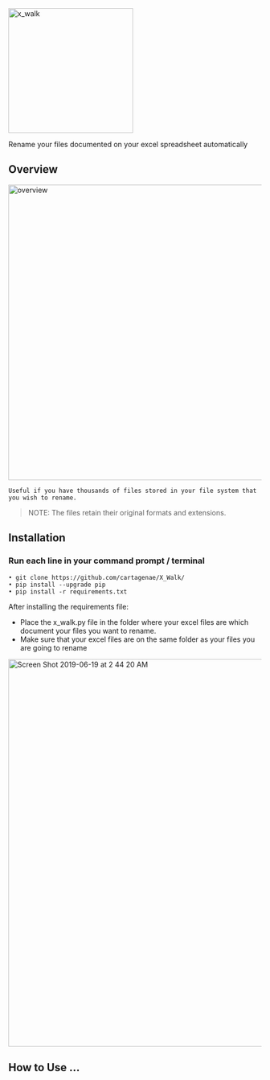 <img width="248" alt="x_walk" src="https://user-images.githubusercontent.com/6395465/59654061-6551a380-9149-11e9-8e5e-6756ac522262.png">

Rename your files documented on your excel spreadsheet automatically

## Overview

<img width="588" alt="overview" src="https://user-images.githubusercontent.com/6395465/59730659-1151c800-91f8-11e9-910e-7215c0173d2f.png">

```
Useful if you have thousands of files stored in your file system that you wish to rename.
```

> NOTE: The files retain their original formats and extensions.

## Installation

### Run each line in your command prompt / terminal

```
• git clone https://github.com/cartagenae/X_Walk/
• pip install --upgrade pip
• pip install -r requirements.txt
```

After installing the requirements file:

* Place the x_walk.py file in the folder where your excel files are which document your files you want to rename.
* Make sure that your excel files are on the same folder as your files you are going to rename

<img width="771" alt="Screen Shot 2019-06-19 at 2 44 20 AM" src="https://user-images.githubusercontent.com/6395465/59755888-901d2400-923d-11e9-82e9-5d0371eae5bd.png">

## How to Use ...

